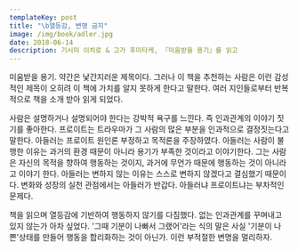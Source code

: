 ```yaml
---
templateKey: post
title: "\b열등감, 변명 금지"
image: /img/book/adler.jpg
date: 2018-06-14
description: 기시미 이치로 & 고가 후미타케, 『미움받을 용기』를 읽고
---
```

미움받을 용기. 약간은 낯간지러운 제목이다. 그러나 이 책을 추천하는 사람은 이런 감성적인 제목이 오히려 이 책에 가치를 알지 못하게 한다고 말한다. 여러 지인들로부터 반복적으로 책을 소개 받아 읽게 되었다.

사람은 설명하거나 설명되어야 한다는 강박적 욕구를 느낀다. 즉 인과관계의 이야기 짓기를 좋아한다. 프로이트는 트라우마가 그 사람의 많은 부분을 인과적으로 결정짓는다고 말한다. 아들러는 프로이트 원인론 부정하고 목적론을 주장하였다. 아들러는 사람이 불행한 이유는 과거의 환경 때문이 아니라 용기가 부족한 것이라고 이야기한다. 그는 사람은 자신의 목적을 향하여 행동하는 것이지, 과거에 무언가 때문에 행동하는 것이 아니라고 이야기 한다. 아들러는 변하지 않는 이유는 스스로 변하지 않겠다고 결심했기 때문이다. 변화와 성장의 실천 관점에서는 아들러가 반갑다. 아들러냐 프로이트냐는 부차적인 문제다.

책을 읽으며 열등감에 기반하여 행동하지 않기를 다짐했다. 없는 인과관계를 꾸며내고 있지 않는가 아차 싶었다. '그때 기분이 나빠서 그랬어'라는 식의 말은 사실 '기분이 나쁜'상태를 만들어 행동을 합리화하는 것이 아닌가. 이런 부적절한 변명을 멀리하자.
